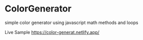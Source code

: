 # ColorGenerator
simple color generator using javascript math methods and loops

Live Sample
https://color-generat.netlify.app/
